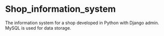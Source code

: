 # Shop_information_system
The information system for a shop developed in Python
with Django admin. MySQL is used for data storage. 
